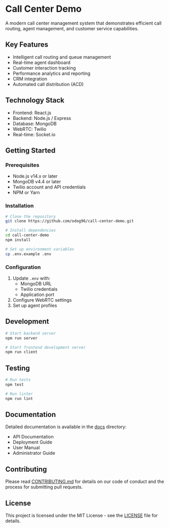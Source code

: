# Call Center Demo

A modern call center management system that demonstrates efficient call routing, agent management, and customer service capabilities.

## Key Features

- Intelligent call routing and queue management
- Real-time agent dashboard
- Customer interaction tracking
- Performance analytics and reporting
- CRM integration
- Automated call distribution (ACD)

## Technology Stack

- Frontend: React.js
- Backend: Node.js / Express
- Database: MongoDB
- WebRTC: Twilio
- Real-time: Socket.io

## Getting Started

### Prerequisites

- Node.js v14.x or later
- MongoDB v4.4 or later
- Twilio account and API credentials
- NPM or Yarn

### Installation

```bash
# Clone the repository
git clone https://github.com/odog96/call-center-demo.git

# Install dependencies
cd call-center-demo
npm install

# Set up environment variables
cp .env.example .env
```

### Configuration

1. Update `.env` with:
   - MongoDB URL
   - Twilio credentials
   - Application port
2. Configure WebRTC settings
3. Set up agent profiles

## Development

```bash
# Start backend server
npm run server

# Start frontend development server
npm run client
```

## Testing

```bash
# Run tests
npm test

# Run linter
npm run lint
```

## Documentation

Detailed documentation is available in the [docs](./docs) directory:

- API Documentation
- Deployment Guide
- User Manual
- Administrator Guide

## Contributing

Please read [CONTRIBUTING.md](CONTRIBUTING.md) for details on our code of conduct and the process for submitting pull requests.

## License

This project is licensed under the MIT License - see the [LICENSE](LICENSE) file for details.
